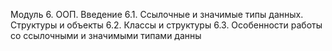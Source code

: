Модуль 6. ООП. Введение
6.1. Ссылочные и значимые типы данных. Структуры и объекты
6.2. Классы и структуры
6.3. Особенности работы со ссылочными и значимыми типами данны
